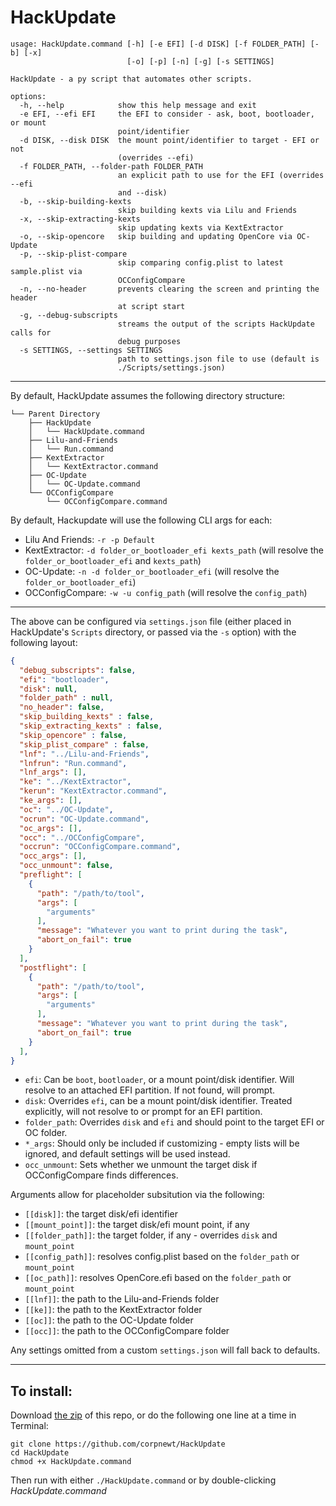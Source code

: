 # HackUpdate
```
usage: HackUpdate.command [-h] [-e EFI] [-d DISK] [-f FOLDER_PATH] [-b] [-x]
                          [-o] [-p] [-n] [-g] [-s SETTINGS]

HackUpdate - a py script that automates other scripts.

options:
  -h, --help            show this help message and exit
  -e EFI, --efi EFI     the EFI to consider - ask, boot, bootloader, or mount
                        point/identifier
  -d DISK, --disk DISK  the mount point/identifier to target - EFI or not
                        (overrides --efi)
  -f FOLDER_PATH, --folder-path FOLDER_PATH
                        an explicit path to use for the EFI (overrides --efi
                        and --disk)
  -b, --skip-building-kexts
                        skip building kexts via Lilu and Friends
  -x, --skip-extracting-kexts
                        skip updating kexts via KextExtractor
  -o, --skip-opencore   skip building and updating OpenCore via OC-Update
  -p, --skip-plist-compare
                        skip comparing config.plist to latest sample.plist via
                        OCConfigCompare
  -n, --no-header       prevents clearing the screen and printing the header
                        at script start
  -g, --debug-subscripts
                        streams the output of the scripts HackUpdate calls for
                        debug purposes
  -s SETTINGS, --settings SETTINGS
                        path to settings.json file to use (default is
                        ./Scripts/settings.json)
```
 
***

By default, HackUpdate assumes the following directory structure:

```
└── Parent Directory
    ├── HackUpdate
    │   └── HackUpdate.command
    ├── Lilu-and-Friends
    │   └── Run.command
    ├── KextExtractor
    │   └── KextExtractor.command
    ├── OC-Update
    │   └── OC-Update.command
    └── OCConfigCompare
        └── OCConfigCompare.command
```

By default, Hackupdate will use the following CLI args for each:

* Lilu And Friends: `-r -p Default`
* KextExtractor: `-d folder_or_bootloader_efi kexts_path` (will resolve the `folder_or_bootloader_efi` and `kexts_path`)
* OC-Update: `-n -d folder_or_bootloader_efi` (will resolve the `folder_or_bootloader_efi`)
* OCConfigCompare: `-w -u config_path` (will resolve the `config_path`)

***

The above can be configured via `settings.json` file (either placed in HackUpdate's `Scripts` directory, or passed via the `-s` option) with the following layout:

```json
{
  "debug_subscripts": false,
  "efi": "bootloader", 
  "disk": null, 
  "folder_path" : null,
  "no_header": false,
  "skip_building_kexts" : false,
  "skip_extracting_kexts" : false,
  "skip_opencore" : false,
  "skip_plist_compare" : false,
  "lnf": "../Lilu-and-Friends", 
  "lnfrun": "Run.command", 
  "lnf_args": [], 
  "ke": "../KextExtractor", 
  "kerun": "KextExtractor.command", 
  "ke_args": [], 
  "oc": "../OC-Update", 
  "ocrun": "OC-Update.command", 
  "oc_args": [], 
  "occ": "../OCConfigCompare", 
  "occrun": "OCConfigCompare.command", 
  "occ_args": [], 
  "occ_unmount": false,
  "preflight": [
    {
      "path": "/path/to/tool",
      "args": [
        "arguments"
      ],
      "message": "Whatever you want to print during the task",
      "abort_on_fail": true
    }
  ],
  "postflight": [
    {
      "path": "/path/to/tool",
      "args": [
        "arguments"
      ],
      "message": "Whatever you want to print during the task",
      "abort_on_fail": true
    }
  ],
}
```
* `efi`: Can be `boot`, `bootloader`, or a mount point/disk identifier.  Will resolve to an attached EFI partition.  If not found, will prompt.
* `disk`: Overrides `efi`, can be a mount point/disk identifier.  Treated explicitly, will not resolve to or prompt for an EFI partition.
* `folder_path`: Overrides `disk` and `efi` and should point to the target EFI or OC folder.
* `*_args`: Should only be included if customizing - empty lists will be ignored, and default settings will be used instead.
* `occ_unmount`: Sets whether we unmount the target disk if OCConfigCompare finds differences.

Arguments allow for placeholder subsitution via the following:

* `[[disk]]`: the target disk/efi identifier
* `[[mount_point]]`: the target disk/efi mount point, if any
* `[[folder_path]]`: the target folder, if any - overrides `disk` and `mount_point`
* `[[config_path]]`: resolves config.plist based on the `folder_path` or `mount_point`
* `[[oc_path]]`: resolves OpenCore.efi based on the `folder_path` or `mount_point`
* `[[lnf]]`: the path to the Lilu-and-Friends folder
* `[[ke]]`: the path to the KextExtractor folder
* `[[oc]]`: the path to the OC-Update folder
* `[[occ]]`: the path to the OCConfigCompare folder

Any settings omitted from a custom `settings.json` will fall back to defaults.

***

## To install:

Download [the zip](https://github.com/corpnewt/HackUpdate/archive/refs/heads/master.zip) of this repo, or do the following one line at a time in Terminal:

    git clone https://github.com/corpnewt/HackUpdate
    cd HackUpdate
    chmod +x HackUpdate.command
    
Then run with either `./HackUpdate.command` or by double-clicking *HackUpdate.command*
